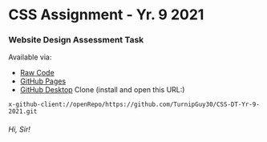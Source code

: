 # CSS Assignment - Yr. 9 2021
### Website Design Assessment Task
Available via:
* [Raw Code](https://github.com/TurnipGuy30/CSS-DT-Yr-9-2021/tree/main/docs)
* [GitHub Pages](https://turnipguy30.github.io/CSS-DT-Yr-9-2021/)
* [GitHub Desktop](https://desktop.github.com/) Clone (install and open this URL:)
```
x-github-client://openRepo/https://github.com/TurnipGuy30/CSS-DT-Yr-9-2021.git
```
###### Hi, Sir!
